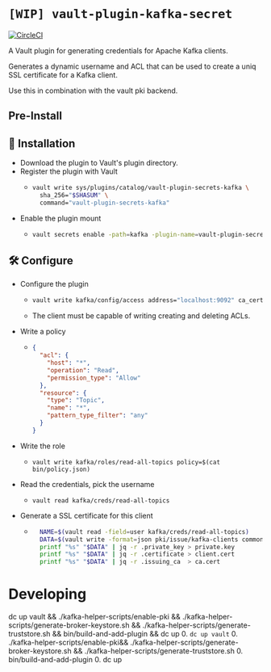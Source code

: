# `[WIP] vault-plugin-kafka-secret`

[![CircleCI](https://circleci.com/gh/Mongey/vault-plugin-secrets-kafka.svg?style=svg)](https://circleci.com/gh/Mongey/vault-plugin-secrets-kafka)

A Vault plugin for generating credentials for Apache Kafka clients.

Generates a dynamic username and ACL that can be used to create a uniq SSL
certificate for a Kafka client.

Use this in combination with the vault pki backend.

## Pre-Install

## 🔌 Installation

* Download the plugin to Vault's plugin directory.
* Register the plugin with Vault
  * ```sh
    vault write sys/plugins/catalog/vault-plugin-secrets-kafka \
      sha_256="$SHASUM" \
      command="vault-plugin-secrets-kafka"
    ```
* Enable the plugin mount
  * ```sh
    vault secrets enable -path=kafka -plugin-name=vault-plugin-secrets-kafka plugin
    ```

## 🛠 Configure
* Configure the plugin
  * ```sh
    vault write kafka/config/access address="localhost:9092" ca_certificate="$CA" client_certificate="$CERT" client_key="$PRIVATE_KEY"
    ```
  * The client must be capable of writing creating and deleting ACLs.

* Write a policy
  * ```json
    {
      "acl": {
        "host": "*",
        "operation": "Read",
        "permission_type": "Allow"
      },
      "resource": {
        "type": "Topic",
        "name": "*",
        "pattern_type_filter": "any"
      }
    }
    ```
* Write the role
  * `vault write kafka/roles/read-all-topics policy=$(cat bin/policy.json)`
* Read the credentials, pick the username
  * `vault read kafka/creds/read-all-topics`
* Generate a SSL certificate for this client
  * ```sh
      NAME=$(vault read -field=user kafka/creds/read-all-topics)
      DATA=$(vault write -format=json pki/issue/kafka-clients common_name="$NAME" ttl=$TTL | jq -r .data)
      printf "%s" "$DATA" | jq -r .private_key > private.key
      printf "%s" "$DATA" | jq -r .certificate > client.cert
      printf "%s" "$DATA" | jq -r .issuing_ca  > ca.cert
    ```
# Developing

dc up vault && ./kafka-helper-scripts/enable-pki &&  ./kafka-helper-scripts/generate-broker-keystore.sh &&  ./kafka-helper-scripts/generate-truststore.sh && bin/build-and-add-plugin && dc up
0. `dc up vault`
0. ./kafka-helper-scripts/enable-pki&&  ./kafka-helper-scripts/generate-broker-keystore.sh &&  ./kafka-helper-scripts/generate-truststore.sh
0. bin/build-and-add-plugin
0. dc up

